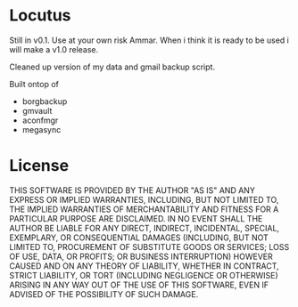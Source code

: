# Locutus

Still in v0.1. Use at your own risk Ammar. When i think it is ready to be used i will make a v1.0 release.

Cleaned up version of my data and gmail backup script. 

Built ontop of
* borgbackup
* gmvault
* aconfmgr
* megasync

# License
THIS SOFTWARE IS PROVIDED BY THE AUTHOR "AS IS" AND ANY EXPRESS OR IMPLIED WARRANTIES, INCLUDING, BUT NOT LIMITED TO, THE IMPLIED WARRANTIES OF MERCHANTABILITY AND FITNESS FOR A PARTICULAR PURPOSE ARE DISCLAIMED. IN NO EVENT SHALL THE AUTHOR BE LIABLE FOR ANY DIRECT, INDIRECT, INCIDENTAL, SPECIAL, EXEMPLARY, OR CONSEQUENTIAL DAMAGES (INCLUDING, BUT NOT LIMITED TO, PROCUREMENT OF SUBSTITUTE GOODS OR SERVICES; LOSS OF USE, DATA, OR PROFITS; OR BUSINESS INTERRUPTION) HOWEVER CAUSED AND ON ANY THEORY OF LIABILITY, WHETHER IN CONTRACT, STRICT LIABILITY, OR TORT (INCLUDING NEGLIGENCE OR OTHERWISE) ARISING IN ANY WAY OUT OF THE USE OF THIS SOFTWARE, EVEN IF ADVISED OF THE POSSIBILITY OF SUCH DAMAGE.
